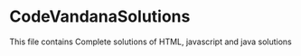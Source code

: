 # CodeVandanaSolutions
This file contains Complete solutions of HTML, javascript and java solutions
